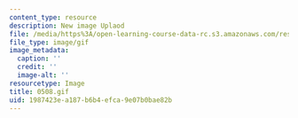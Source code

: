 ```yaml
---
content_type: resource
description: New image Uplaod
file: /media/https%3A/open-learning-course-data-rc.s3.amazonaws.com/res-21g-01-kana-spring-2010/1987423ea187b6b4efca9e07b0bae82b_0508.gif
file_type: image/gif
image_metadata:
  caption: ''
  credit: ''
  image-alt: ''
resourcetype: Image
title: 0508.gif
uid: 1987423e-a187-b6b4-efca-9e07b0bae82b
---
```

